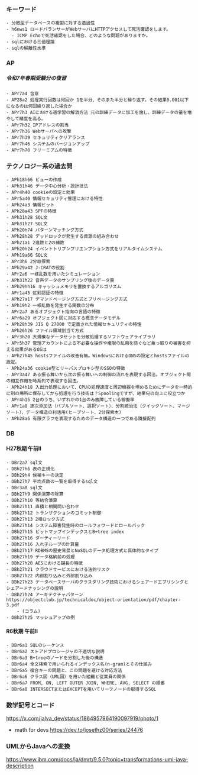 ### キーワード
    - 分散型データベースの複製に対する透過性
    - h6nws1 ロードバランサーがWebサーバにHTTPアクセスして死活確認をします。
      - ICMP Echoで死活確認をした場合、どのような問題がありますか。
    - sqlにおける三値理論
    - sqlの解離性水準

### AP
##### 令和7年春期受験分の復習
    - APr7a4 含意
    - AP28a2 処理実行回数は何回か 1を半分、そのまた半分と繰り返す。その結果0.001以下になるのは何回繰り返した場合か
    - APr7h3 AIにおける過学習の解消方法 元の訓練データに加工を施し、訓練データの量を増やして精度を高る。
    - APr7h32 IPアドレスの割当
    - APr7h36 Webサーバへの攻撃
    - APr7h39 セキュリティクリアランス
    - APr7h46 システムのバージョンアップ
    - APr7h70 フリーミアムの特徴

### テクノロジー系の過去問
    - APh18h66 ビューの作成
    - APh31h46 データ中心分析・設計技法
    - APr4h40 cookieの設定と効果
    - APr5a40 情報セキュリティ管理における特性
    - APh24a3 情報ビット
    - APh28a43 SPFの特徴
    - APh31h28 SQL文
    - APh31h27 SQL文
    - APh20h74 パターンマッチング方式
    - APh28h28 デッドロックが発生する資源の組み合わせ
    - APh21a1 2進数と2の補数
    - APh20h24 イベントトリブンプリエンプション方式をリアルタイムシステム
    - APh19a66 SQL文
    - APr3h6 2分岐探索
    - APh29a42 J-CRATの役割
    - APr2a6 一様乱数を用いたシミュレーション
    - APh31h22 音声データのサンプリング後のデータ量
    - APh29hh16 キャッシュメモリを置換するアルゴリズム
    - APr1a45 虹彩認証の特徴
    - APh27a17 デマンドページング方式とプリページング方式
    - APh19h2 一様乱数を発生する関数の分布
    - APr2a7 あるオブジェクト指向の言語の特徴
    - APr6a29 オブジェクト図に対応する概念データモデル
    - APh28h39 JIS Q 27000 で定義された情報セキュリティの特性
    - APh26h26 ファイル領域割当て方式
    - APr3h20 大規模なデータセットを分散処理するソフトウェアライブラリ
    - APr5h37 管理アカウントによる不必要な操作や権限の乱用を防ぐなど乗っ取りの被害を抑える効果があるOSは
    - APh27h45 hostsファイルの改善有無。WindowsにおけるDNSの設定とhostsファイルの設定。
    - APh24a36 cookie型とリーバスプロキシ型のSSOの特徴
    - APr3a47 ある振る舞いから次の振る舞いへの制御の流れを表現する図法。オブジェクト間の相互作用を時系列で表現する図法。
    - APh24h18 入出力処理において、CPUの処理速度と周辺機器を埋めるためにデータを一時的に別の場所に保存してから処理を行う技術は？Spoolingですが、結果何の向上に役立つか
    - APr4h15 2台のうち、いずれかの1台のみ故障している稼働率
    - APr1a8 逐次添加法（バブルソート、選択ソート）、分割統治法（クイックソート、マージソート）、データ構造の利活用(ヒープソート、2分探索木)
    - APh28a6 有限グラフを表現するためのデータ構造の一つである隣接配列
    
### DB
#### H27秋期 午前Ⅱ
    - DBr2a7 sql文
    - DBh27h6 表の正規化
    - DBh29h4 候補キーの決定
    - DBh27h7 平均点数の一覧を取得するsql文
    - DBr3a8 sql文
    - DBh27h9 関係演算の除算
    - DBh27h10 等結合演算
    - DBh27h11 直積と相関問い合わせ 
    - DBh27h12 トランザクションのコミット制御
    - DBh27h13 2相ロック方式
    - DBh27h14 システム障害発生時のロールフォワードとロールバック
    - DBh27h15 ビットマップインデックスとB+tree index 
    - DBh27h16 ダーティーリード
    - DBh27h16 入れ子ループの計算量
    - DBh27h17 RDBMSの歴史背景とNoSQLのデータ処理方式と具体的なタイプ
    - DBh27h19 データ格納前の処理
    - DBh27h20 AESにおける鍵長の特徴　
    - DBh27h21 クラウドサービスにおける法的リスク
    - DBh27h22 内部割り込みと外部割り込み
    - DBh27h23 データベースサーバのクラスタリング技術におけるシェアードエブリシングとシェアードナッシングの説明
    - DBh27h24 アーキテクチャパターン https://objectclub.jp/technicaldoc/object-orientation/pdf/chapter-3.pdf
        - (コラム)  
    - DBh27h25 マッシュアップの例
#### R6秋期 午前Ⅱ
    - DBr6a1 SQLのシーケンス
    - DBr6a2 ストアドプロシージャの不適切な説明
    - DBr6a3 B+treeのノードを分割した後の構造
    - DBr6a4 全文検索で用いられるインデックス名(n-gram)とその仕組み
    - DBr6a5 複合キーの問題と、この問題を避ける対応方法
    - DBr6a6 クラス図（UML図）を用いた組織と従業員の関係
    - DBr6a7 FROM, ON, LEFT OUTER JOIN, WHERE, AVG, SELECT の順番
    - DBr6a8 INTERSECTまたはEXCEPTを用いてリーフノードの取得するSQL 
    


### 数学記号とコード
https://x.com/jalva_dev/status/1864957964190097919/photo/1

- math for devs https://dev.to/josethz00/series/24476

### UMLからJavaへの変換
https://www.ibm.com/docs/ja/dmrt/9.5.0?topic=transformations-uml-java-description
